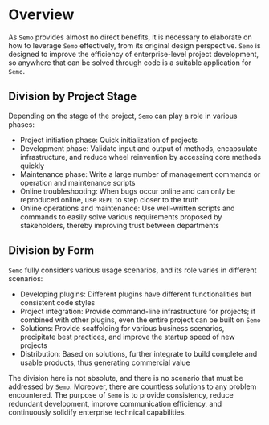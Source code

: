 # Overview

As `Semo` provides almost no direct benefits, it is necessary to elaborate on how to leverage `Semo` effectively, from its original design perspective. `Semo` is designed to improve the efficiency of enterprise-level project development, so anywhere that can be solved through code is a suitable application for `Semo`.

## Division by Project Stage

Depending on the stage of the project, `Semo` can play a role in various phases:

- Project initiation phase: Quick initialization of projects
- Development phase: Validate input and output of methods, encapsulate infrastructure, and reduce wheel reinvention by accessing core methods quickly
- Maintenance phase: Write a large number of management commands or operation and maintenance scripts
- Online troubleshooting: When bugs occur online and can only be reproduced online, use `REPL` to step closer to the truth
- Online operations and maintenance: Use well-written scripts and commands to easily solve various requirements proposed by stakeholders, thereby improving trust between departments

## Division by Form

`Semo` fully considers various usage scenarios, and its role varies in different scenarios:

- Developing plugins: Different plugins have different functionalities but consistent code styles
- Project integration: Provide command-line infrastructure for projects; if combined with other plugins, even the entire project can be built on `Semo`
- Solutions: Provide scaffolding for various business scenarios, precipitate best practices, and improve the startup speed of new projects
- Distribution: Based on solutions, further integrate to build complete and usable products, thus generating commercial value

The division here is not absolute, and there is no scenario that must be addressed by `Semo`. Moreover, there are countless solutions to any problem encountered. The purpose of `Semo` is to provide consistency, reduce redundant development, improve communication efficiency, and continuously solidify enterprise technical capabilities.
